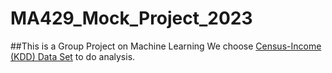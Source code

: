 # MA429_Mock_Project_2023

##This is a Group Project on Machine Learning
We choose [Census-Income (KDD) Data Set](https://archive.ics.uci.edu/ml/datasets/Census-Income+%28KDD%29) to do analysis.

